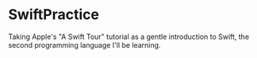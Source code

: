 # SwiftPractice
Taking Apple's "A Swift Tour" tutorial as a gentle introduction to Swift, the second programming language I'll be learning.
